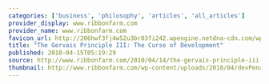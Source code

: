 ```yaml
---
categories: ['business', 'philosophy', 'articles', 'all_articles']
provider_display: www.ribbonfarm.com
provider_name: www.ribbonfarm.com
favicon_url: http://206hwf3fj4w52u3br03fi242.wpengine.netdna-cdn.com/wp-content/themes/prose/images/favicon.ico
title: "The Gervais Principle III: The Curse of Development"
published: 2010-04-15T05:19:29
source: http://www.ribbonfarm.com/2010/04/14/the-gervais-principle-iii-the-curse-of-development/
thumbnail: http://www.ribbonfarm.com/wp-content/uploads/2010/04/devPenalty-300x272.jpg
---
```

